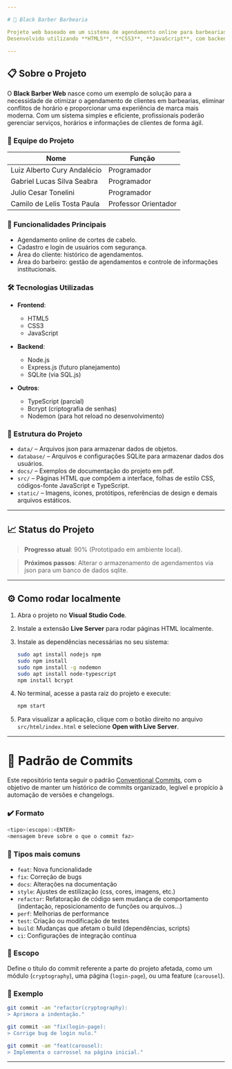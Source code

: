 ```yaml
---

# 💈 Black Barber Barbearia

Projeto web baseado em um sistema de agendamento online para barbearias, focado na modernização da gestão de serviços e no aumento da satisfação do cliente.
Desenvolvido utilizando **HTML5**, **CSS3**, **JavaScript**, com backend em **Node.js** e banco de dados **SQLite**.

---
```


## 📋 Sobre o Projeto

O **Black Barber Web** nasce como um exemplo de solução para a necessidade de otimizar o agendamento de clientes em barbearias, eliminar conflitos de horário e proporcionar uma experiência de marca mais moderna.
Com um sistema simples e eficiente, profissionais poderão gerenciar serviços, horários e informações de clientes de forma ágil.

### 👥 Equipe do Projeto

| Nome                        | Função                                   |
| --------------------------- | ---------------------------------------- |
| Luiz Alberto Cury Andalécio | Programador                              |
| Gabriel Lucas Silva Seabra  | Programador                              |
| Julio Cesar Tonelini        | Programador                              |
| Camilo de Lelis Tosta Paula | Professor Orientador                     |

### 🎯 Funcionalidades Principais

* Agendamento online de cortes de cabelo.
* Cadastro e login de usuários com segurança.
* Área do cliente: histórico de agendamentos.
* Área do barbeiro: gestão de agendamentos e controle de informações institucionais.

### 🛠️ Tecnologias Utilizadas

* **Frontend**:

  * HTML5
  * CSS3
  * JavaScript
* **Backend**:

  * Node.js
  * Express.js (futuro planejamento)
  * SQLite (via SQL.js)
* **Outros**:

  * TypeScript (parcial)
  * Bcrypt (criptografia de senhas)
  * Nodemon (para hot reload no desenvolvimento)

### 📁 Estrutura do Projeto

* `data/` – Arquivos json para armazenar dados de objetos.
* `database/` – Arquivos e configurações SQLite para armazenar dados dos usuários.
* `docs/` – Exemplos de documentação do projeto em pdf.
* `src/` – Páginas HTML que compõem a interface, folhas de estilo CSS, códigos-fonte JavaScript e TypeScript.
* `static/` – Imagens, ícones, protótipos, referências de design e demais arquivos estáticos.

---

## 📈 Status do Projeto

> **Progresso atual**: 90% (Prototipado em ambiente local).

> **Próximos passos**: Alterar o armazenamento de agendamentos via json para um banco de dados sqlite.

---

## ⚙️ Como rodar localmente

1. Abra o projeto no **Visual Studio Code**.
2. Instale a extensão **Live Server** para rodar páginas HTML localmente.
3. Instale as dependências necessárias no seu sistema:

   ```bash
   sudo apt install nodejs npm
   sudo npm install
   sudo npm install -g nodemon
   sudo apt install node-typescript
   npm install bcrypt
   ```
4. No terminal, acesse a pasta raiz do projeto e execute:

   ```bash
   npm start
   ```
5. Para visualizar a aplicação, clique com o botão direito no arquivo `src/html/index.html` e selecione **Open with Live Server**.

---

# 📓 Padrão de Commits

Este repositório tenta seguir o padrão [Conventional Commits](https://www.conventionalcommits.org/), com o objetivo de manter um histórico de commits organizado, legível e propício à automação de versões e changelogs.

### ✔️ Formato

```bash
<tipo>(escopo):<ENTER>
<mensagem breve sobre o que o commit faz>
```

### 🔧 Tipos mais comuns

- `feat`: Nova funcionalidade
- `fix`: Correção de bugs
- `docs`: Alterações na documentação
- `style`: Ajustes de estilização (css, cores, imagens, etc.)
- `refactor`: Refatoração de código sem mudança de comportamento (indentação, reposicionamento de funções ou arquivos...)
- `perf`: Melhorias de performance
- `test`: Criação ou modificação de testes
- `build`: Mudanças que afetam o build (dependências, scripts)
- `ci`: Configurações de integração contínua

### 📍 Escopo

Define o título do commit referente a parte do projeto afetada, como um módulo (`cryptography`), uma página (`login-page`), ou uma feature (`carousel`).

### 📝 Exemplo

```bash
git commit -am "refactor(cryptography):
> Aprimora a indentação."

git commit -am "fix(login-page):
> Corrige bug de login nulo."

git commit -am "feat(carousel):
> Implementa o carrossel na página inicial."
```

---
